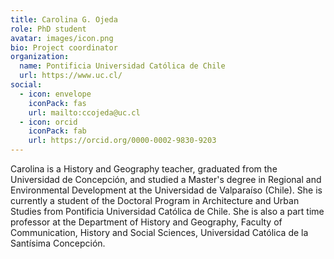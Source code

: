 ```yaml
---
title: Carolina G. Ojeda 
role: PhD student
avatar: images/icon.png
bio: Project coordinator
organization:
  name: Pontificia Universidad Católica de Chile
  url: https://www.uc.cl/
social:
  - icon: envelope
    iconPack: fas
    url: mailto:ccojeda@uc.cl
  - icon: orcid
    iconPack: fab
    url: https://orcid.org/0000-0002-9830-9203
---
```


Carolina is a History and Geography teacher, graduated from the Universidad de Concepción, and studied a Master's degree in Regional and Environmental Development at the Universidad de Valparaíso (Chile). She is currently a student of the Doctoral Program in Architecture and Urban Studies from Pontificia Universidad Católica de Chile. She is also a part time professor at the Department of History and Geography, Faculty of Communication, History and Social Sciences, Universidad Católica de la Santísima Concepción. 

